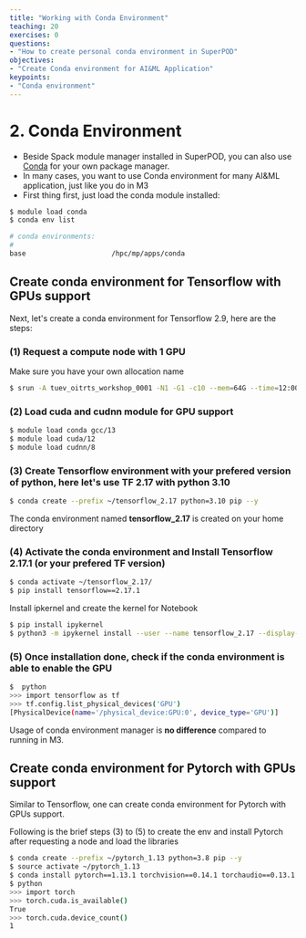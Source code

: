 ```yaml
---
title: "Working with Conda Environment"
teaching: 20
exercises: 0
questions:
- "How to create personal conda environment in SuperPOD"
objectives:
- "Create Conda environment for AI&ML Application"
keypoints:
- "Conda environment"
---
```

# 2. Conda Environment
 
- Beside Spack module manager installed in SuperPOD, you can also use [Conda](https://conda.io/) for your own package manager.
- In many cases, you want to use Conda environment for many AI&ML application, just like you do in M3
- First thing first, just load the conda module installed:

```bash
$ module load conda
$ conda env list

# conda environments:
#
base                     /hpc/mp/apps/conda
```

## Create conda environment for Tensorflow with GPUs support

Next, let's create a conda environment for Tensorflow 2.9, here are the steps:

### (1) Request a compute node with 1 GPU

Make sure you have your own allocation name 
```bash
$ srun -A tuev_oitrts_workshop_0001 -N1 -G1 -c10 --mem=64G --time=12:00:00 --pty $SHELL
```

### (2) Load cuda and cudnn module for GPU support

```bash
$ module load conda gcc/13
$ module load cuda/12
$ module load cudnn/8
```

### (3) Create Tensorflow environment with your prefered version of python, here let's use TF 2.17 with python 3.10

```bash
$ conda create --prefix ~/tensorflow_2.17 python=3.10 pip --y
```

The conda environment named **tensorflow_2.17** is created on your home directory

### (4) Activate the conda environment and Install Tensorflow 2.17.1 (or your prefered TF version)

```bash
$ conda activate ~/tensorflow_2.17/  
$ pip install tensorflow==2.17.1
```

Install ipkernel and create the kernel for Notebook

```bash
$ pip install ipykernel
$ python3 -m ipykernel install --user --name tensorflow_2.17 --display-name TensorflowGPU2.17
```

### (5) Once installation done, check if the conda environment is able to enable the GPU

```bash
$  python
>>> import tensorflow as tf
>>> tf.config.list_physical_devices('GPU')
[PhysicalDevice(name='/physical_device:GPU:0', device_type='GPU')]
```

Usage of conda environment manager is **no difference** compared to running in M3.

## Create conda environment for Pytorch with GPUs support

Similar to Tensorflow, one can create conda environment for Pytorch with GPUs support.

Following is the brief steps (3) to (5) to create the env and install Pytorch after requesting a node and load the libraries

```bash
$ conda create --prefix ~/pytorch_1.13 python=3.8 pip --y
$ source activate ~/pytorch_1.13
$ conda install pytorch==1.13.1 torchvision==0.14.1 torchaudio==0.13.1 pytorch-cuda=11.6 -c pytorch -c nvidia --y
$ python
>>> import torch 
>>> torch.cuda.is_available()
True
>>> torch.cuda.device_count()
1
```



